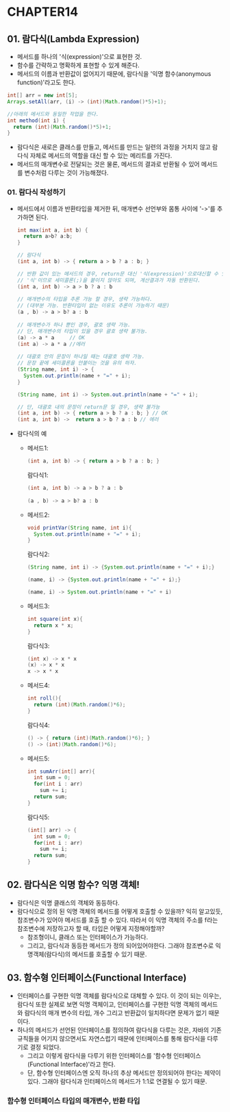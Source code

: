 # CHAPTER14

## 01. 람다식(Lambda Expression)

* 메서드를 하나의 '식(expression)'으로 표현한 것.
* 함수를 간략하고 명확하게 표현할 수 있게 해준다.
* 메서드의 이름과 반환값이 없어지기 때문에, 람다식을 '익명 함수(anonymous function)'라고도 한다.

```java
int[] arr = new int[5];
Arrays.setAll(arr, (i) -> (int)(Math.random()*5)+1);

//아래의 메서드와 동일한 작업을 한다.
int method(int i) {
  return (int)(Math.random()*5)+1;
}
```

* 람다식은 새로은 클래스를 만들고, 메서드를 만드는 일련의 과정을 거치지 않고 람다식 자체로 메서드의 역할을 대신 할 수 있는 메리트를 가진다.
* 메서드의 매개변수로 전달되는 것은 물론, 메서드의 결과로 반환될 수 있어 메서드를 변수처럼 다루는 것이 가능해졌다.



### 01. 람다식 작성하기

* 메서드에서 이름과 반환타입을 제거한 뒤, 매개변수 선언부와 몸통 사이에 '->'를 추가하면 된다.

  ```java
  int max(int a, int b) {
    return a>b? a:b;
  }
  
  // 람다식
  (int a, int b) -> { return a > b ? a : b; }
  
  // 반환 값이 있는 메서드의 경우, return문 대신 '식(expression)'으로대신할 수 있다.
  // '식'이므로 세미콜론(;)을 붙이지 않아도 되며, 계산결과가 자동 반환된다.
  (int a, int b) -> a > b ? a : b
    
  // 매개변수의 타입을 추론 가능 할 경우, 생략 가능하다.
  // (대부분 가능. 반환타입이 없는 이유도 추론이 가능하기 때문)
  (a , b) -> a > b? a : b
    
  // 매개변수가 하나 뿐인 경우, 괄호 생략 가능.
  // 단, 매개변수의 타입이 있을 경우 괄호 생략 불가능.
  (a) -> a * a     // OK
  (int a) -> a * a //에러
    
  // 대괄호 안의 문장이 하나일 때는 대괄호 생략 가능.
  // 문장 끝에 세미콜론을 안붙이는 것을 유의 하자.
  (String name, int i) -> {
    System.out.println(name + "=" + i);
  }
  
  (String name, int i) -> System.out.println(name + "=" + i);
  
  // 단, 대괄호 내의 문장이 return문 일 경우, 생략 불가능
  (int a, int b) -> { return a > b ? a : b; } // OK
  (int a, int b) ->  return a > b ? a : b // 에러
  ```

  

* 람다식의 예

  * 메서드1:

    ```java
    (int a, int b) -> { return a > b ? a : b; }
    ```

    람다식1:

    ```java
    (int a, int b) -> a > b ? a : b
      
    (a , b) -> a > b? a : b
    ```

  * 메서드2:

    ```java
    void printVar(String name, int i){
      System.out.println(name + "=" + i);
    }
    ```

    람다식2:

    ```java
    (String name, int i) -> {System.out.println(name + "=" + i);}
    
    (name, i) -> {System.out.println(name + "=" + i);}
    
    (name, i) -> System.out.println(name + "=" + i)
    ```

  * 메서드3:

    ```java
    int square(int x){
      return x * x;
    }
    ```

    람다식3:

    ```java
    (int x) -> x * x 
    (x) -> x * x
    x -> x * x 
    ```

  * 메서드4:

    ```java
    int roll(){
      return (int)(Math.random()*6);
    }
    ```

    람다식4:

    ```java
    () -> { return (int)(Math.random()*6); }
    () -> (int)(Math.random()*6);
    ```

  * 메서드5:

    ```java
    int sumArr(int[] arr){
      int sum = 0;
      for(int i : arr)
        sum += i;
      return sum;
    }
    ```

    람다식5:

    ```java
    (int[] arr) -> {
      int sum = 0;
      for(int i : arr)
        sum += i;
      return sum;
    }
    ```



## 02. 람다식은 익명 함수? 익명 객체!

* 람다식은 익명 클래스의 객체와 동등하다.
* 람다식으로 정의 된 익명 객체의 메서드를 어떻게 호출할 수 있을까?
  익히 알고있듯, 참조변수가 있어야 메서드를 호출 할 수 있다.
  따라서 이 익명 객체의 주소를 f라는 참조변수에 저장하고자 할 때, 타입은 어떻게 지정해야할까?
  * 참조형이니, 클래스 또는 인터페이스가 가능하다.
  * 그리고, 람다식과 동등한 메서드가 정의 되어있어야한다.
    그래야 참조변수로 익명객체(람다식)의 메서드를 호출할 수 있기 때문.



## 03. 함수형 인터페이스(Functional Interface)

* 인터페이스를 구현한 익명 객체를 람다식으로 대체할 수 있다.
  이 것이 되는 이우는, 람다식 또한 실제로 보면 익명 객체이고, 
  인터페이스를 구현한 익명 객체의 메서드와 람다식의 매개 변수의 타입, 개수 그리고 반환값이 일치하다면 문제가 없기 때문이다.
* 하나의 메서드가 선언된 인터페이스를 정의하여 람다식을 다루는 것은, 자바의 기존 규칙들을 어기지 않으면서도 자연스럽기 때문에 인터페이스를 통해 람다식을 다루기로 결정 되었다.
  * 그리고 이렇게 람다식을 다루기 위한 인터페이스를 '함수형 인터페이스(Functional Interface)'라고 한다.
  * 단, 함수형 인터페이스엔 오직 하나의 추상 메서드만 정의되어야 한다는 제약이 있다.
    그래야 람다식과 인터페이스의 메서드가 1:1로 연결될 수 있기 때문.



### 함수형 인터페이스 타입의 매개변수, 반환 타입



